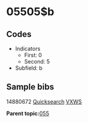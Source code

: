 # 05505$b

## Codes

-   Indicators
    -   First: 0
    -   Second: 5
-   Subfield: b

## Sample bibs

14880672 [Quicksearch](https://search.library.yale.edu/catalog/14880672) [VXWS](http://prodorbis.library.yale.edu:7014/vxws/GetHoldingsService?bibId=14880672)

**Parent topic:**[055](../../tags/055/055.md)

